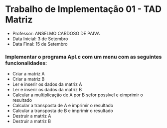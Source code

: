 
# Trabalho de Implementação 01 - TAD Matriz
- Professor: ANSELMO CARDOSO DE PAIVA 
- Data Inicial: 3 de Setembro
- Data Final: 15 de Setembro

<h3> Implementar o programa Apl.c com um menu com as seguintes funcionalidades: </h3>

- Criar  a matriz A
- Criar  a matriz B
- Ler e inserir os dados da matriz A
- Ler e inserir os dados da matriz B
- Calcular a multiplicação de A por B sefor possível e eimprimir o resultado
- Calcular a transposta de A  e imprimir o resultado
- Calcular a transposta de B  e imprimir o resultado
- Destruir a matriz A
- Destruir a matriz B
